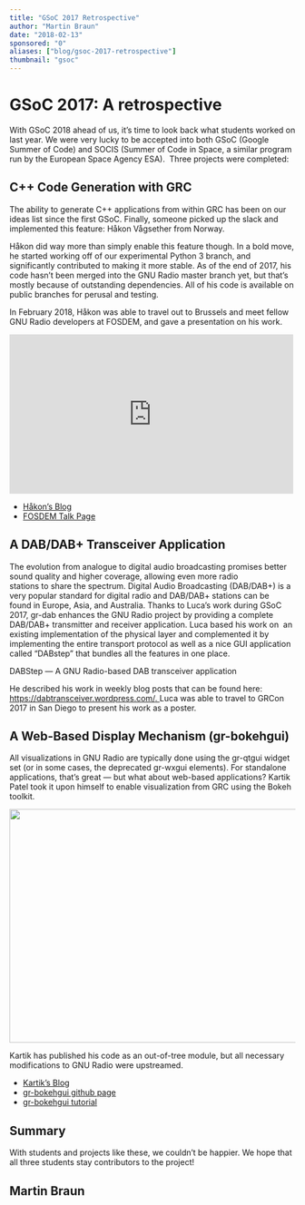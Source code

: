 ```yaml
---
title: "GSoC 2017 Retrospective"
author: "Martin Braun"
date: "2018-02-13"
sponsored: "0"
aliases: ["blog/gsoc-2017-retrospective"]
thumbnail: "gsoc"
---
```


# GSoC 2017: A retrospective

With GSoC 2018 ahead of us, it&#8217;s time to look back what students worked on last year. We were very lucky to be accepted into both GSoC (Google Summer of Code) and SOCIS (Summer of Code in Space, a similar program run by the European Space Agency ESA).  Three projects were completed:

## C++ Code Generation with GRC

The ability to generate C++ applications from within GRC has been on our ideas list since the first GSoC. Finally, someone picked up the slack and implemented this feature: Håkon Vågsether from Norway.

Håkon did way more than simply enable this feature though. In a bold move, he started working off of our experimental Python 3 branch, and significantly contributed to making it more stable. As of the end of 2017, his code hasn&#8217;t been merged into the GNU Radio master branch yet, but that&#8217;s mostly because of outstanding dependencies. All of his code is available on public branches for perusal and testing.

In February 2018, Håkon was able to travel out to Brussels and meet fellow GNU Radio developers at FOSDEM, and gave a presentation on his work.

<iframe width="500" height="281" src="https://www.youtube.com/embed/JJ_OgduYXvs?feature=oembed&#038;wmode=opaque" frameborder="0" allow="autoplay; encrypted-media" allowfullscreen></iframe>

- [Håkon&#8217;s Blog](https://grccpp.wordpress.com/)
- [FOSDEM Talk Page](https://fosdem.org/2018/schedule/event/grccpp/)

## A DAB/DAB+ Transceiver Application

The evolution from analogue to digital audio broadcasting promises better sound quality and higher coverage, allowing even more radio<br />
stations to share the spectrum. Digital Audio Broadcasting (DAB/DAB+) is a very popular standard for digital radio and DAB/DAB+ stations can be<br />
found in Europe, Asia, and Australia. Thanks to Luca&#8217;s work during GSoC 2017, gr-dab enhances the GNU Radio project by providing a complete<br />
DAB/DAB+ transmitter and receiver application. Luca based his work on  an existing implementation of the physical layer and complemented it by<br />
implementing the entire transport protocol as well as a nice GUI application called &#8220;DABstep&#8221; that bundles all the features in one place.

DABStep &#8212; A GNU Radio-based DAB transceiver application

He described his work in weekly blog posts that can be found here: [https://dabtransceiver.wordpress.com/. ](https://dabtransceiver.wordpress.com/)Luca was able to travel to GRCon 2017 in San Diego to present his work as a poster.

## A Web-Based Display Mechanism (gr-bokehgui)

All visualizations in GNU Radio are typically done using the gr-qtgui widget set (or in some cases, the deprecated gr-wxgui elements). For standalone applications, that&#8217;s great &#8212; but what about web-based applications? Kartik Patel took it upon himself to enable visualization from GRC using the Bokeh toolkit.

<img class="alignnone wp-image-2030" src="/wp-content/uploads/2018/02/Waterfall_Screenshot-300x163.jpeg" alt="" width="758" height="412" srcset="/wp-content/uploads/2018/02/Waterfall_Screenshot-300x163.jpeg 300w, /wp-content/uploads/2018/02/Waterfall_Screenshot-1024x555.jpeg 1024w, /wp-content/uploads/2018/02/Waterfall_Screenshot.jpeg 1366w" sizes="(max-width: 758px) 100vw, 758px" />

Kartik has published his code as an out-of-tree module, but all necessary modifications to GNU Radio were upstreamed.

- [Kartik&#8217;s Blog](http://kartikpatel.in/GSoC2017/)
- [gr-bokehgui github page](https://github.com/kartikp1995/gr-bokehgui)
- [gr-bokehgui tutorial](http://kartikpatel.in/GSoC2017/tutorial/)

## Summary

With students and projects like these, we couldn&#8217;t be happier. We hope that all three students stay contributors to the project!

## Martin Braun
